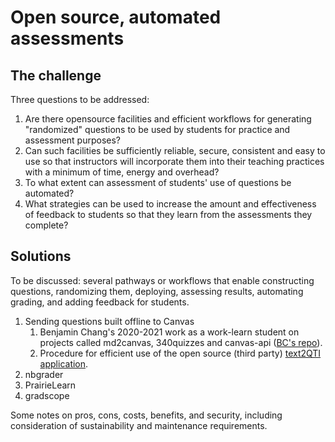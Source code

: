 # Open source, automated assessments

## The challenge

Three questions to be addressed:

1. Are there opensource facilities and efficient workflows for generating "randomized" questions to be used by students for practice and assessment purposes?
2. Can such facilities be sufficiently reliable, secure, consistent and easy to use so that instructors will incorporate them into their teaching practices with a minimum of time, energy and overhead?
3. To what extent can assessment of students' use of questions be automated?
4. What strategies can be used to increase the amount and effectiveness of feedback to students so that they learn from the assessments they complete?

## Solutions

To be discussed: several pathways or workflows that enable constructing questions, randomizing them, deploying, assessing results, automating grading, and adding feedback for students.

1. Sending questions built offline to Canvas
   1. Benjamin Chang's 2020-2021 work as a work-learn student on projects called md2canvas, 340quizzes and canvas-api ([BC's repo](https://github.com/bkchang-97/eoas-wl)).
   2. Procedure for efficient use of the open source (third party) [text2QTI application](tools.md).
2. nbgrader
3. PrairieLearn
4. gradscope

Some notes on pros, cons, costs, benefits, and security, including consideration of sustainability and maintenance requirements.
